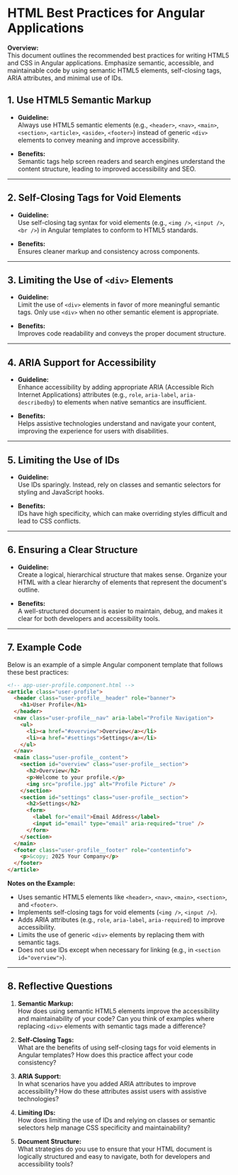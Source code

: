 # HTML Best Practices for Angular Applications

**Overview:**  
This document outlines the recommended best practices for writing HTML5 and CSS in Angular applications. Emphasize semantic, accessible, and maintainable code by using semantic HTML5 elements, self-closing tags, ARIA attributes, and minimal use of IDs.

## 1. Use HTML5 Semantic Markup

- **Guideline:**  
  Always use HTML5 semantic elements (e.g., `<header>`, `<nav>`, `<main>`, `<section>`, `<article>`, `<aside>`, `<footer>`) instead of generic `<div>` elements to convey meaning and improve accessibility.
  
- **Benefits:**  
  Semantic tags help screen readers and search engines understand the content structure, leading to improved accessibility and SEO.

---

## 2. Self-Closing Tags for Void Elements

- **Guideline:**  
  Use self-closing tag syntax for void elements (e.g., `<img />`, `<input />`, `<br />`) in Angular templates to conform to HTML5 standards.
  
- **Benefits:**  
  Ensures cleaner markup and consistency across components.

---

## 3. Limiting the Use of `<div>` Elements

- **Guideline:**  
  Limit the use of `<div>` elements in favor of more meaningful semantic tags. Only use `<div>` when no other semantic element is appropriate.
  
- **Benefits:**  
  Improves code readability and conveys the proper document structure.

---

## 4. ARIA Support for Accessibility

- **Guideline:**  
  Enhance accessibility by adding appropriate ARIA (Accessible Rich Internet Applications) attributes (e.g., `role`, `aria-label`, `aria-describedby`) to elements when native semantics are insufficient.
  
- **Benefits:**  
  Helps assistive technologies understand and navigate your content, improving the experience for users with disabilities.

---

## 5. Limiting the Use of IDs

- **Guideline:**  
  Use IDs sparingly. Instead, rely on classes and semantic selectors for styling and JavaScript hooks.
  
- **Benefits:**  
  IDs have high specificity, which can make overriding styles difficult and lead to CSS conflicts.

---

## 6. Ensuring a Clear Structure

- **Guideline:**  
  Create a logical, hierarchical structure that makes sense. Organize your HTML with a clear hierarchy of elements that represent the document's outline.
  
- **Benefits:**  
  A well-structured document is easier to maintain, debug, and makes it clear for both developers and accessibility tools.

---

## 7. Example Code

Below is an example of a simple Angular component template that follows these best practices:

```html
<!-- app-user-profile.component.html -->
<article class="user-profile">
  <header class="user-profile__header" role="banner">
    <h1>User Profile</h1>
  </header>
  <nav class="user-profile__nav" aria-label="Profile Navigation">
    <ul>
      <li><a href="#overview">Overview</a></li>
      <li><a href="#settings">Settings</a></li>
    </ul>
  </nav>
  <main class="user-profile__content">
    <section id="overview" class="user-profile__section">
      <h2>Overview</h2>
      <p>Welcome to your profile.</p>
      <img src="profile.jpg" alt="Profile Picture" />
    </section>
    <section id="settings" class="user-profile__section">
      <h2>Settings</h2>
      <form>
        <label for="email">Email Address</label>
        <input id="email" type="email" aria-required="true" />
      </form>
    </section>
  </main>
  <footer class="user-profile__footer" role="contentinfo">
    <p>&copy; 2025 Your Company</p>
  </footer>
</article>
```

**Notes on the Example:**
- Uses semantic HTML5 elements like `<header>`, `<nav>`, `<main>`, `<section>`, and `<footer>`.
- Implements self-closing tags for void elements (`<img />`, `<input />`).
- Adds ARIA attributes (e.g., `role`, `aria-label`, `aria-required`) to improve accessibility.
- Limits the use of generic `<div>` elements by replacing them with semantic tags.
- Does not use IDs except when necessary for linking (e.g., in `<section id="overview">`).

---

## 8. Reflective Questions

1. **Semantic Markup:**  
   How does using semantic HTML5 elements improve the accessibility and maintainability of your code? Can you think of examples where replacing `<div>` elements with semantic tags made a difference?

2. **Self-Closing Tags:**  
   What are the benefits of using self-closing tags for void elements in Angular templates? How does this practice affect your code consistency?

3. **ARIA Support:**  
   In what scenarios have you added ARIA attributes to improve accessibility? How do these attributes assist users with assistive technologies?

4. **Limiting IDs:**  
   How does limiting the use of IDs and relying on classes or semantic selectors help manage CSS specificity and maintainability?

5. **Document Structure:**  
   What strategies do you use to ensure that your HTML document is logically structured and easy to navigate, both for developers and accessibility tools?
